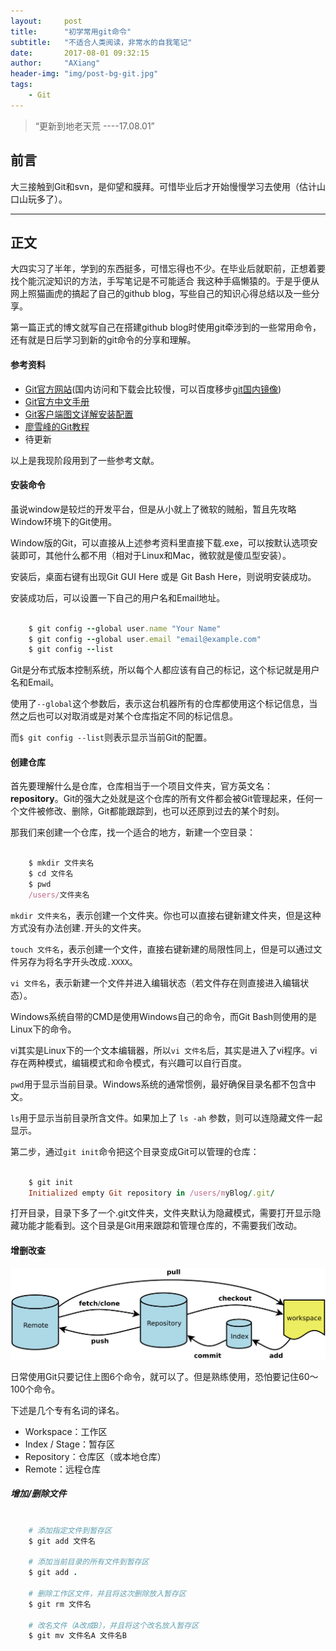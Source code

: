```yaml
---
layout:     post
title:      "初学常用git命令"
subtitle:   "不适合人类阅读，非常水的自我笔记"
date:       2017-08-01 09:32:15
author:     "AXiang"
header-img: "img/post-bg-git.jpg"
tags:
    - Git
---
```

> “更新到地老天荒 ----17.08.01”

## 前言

大三接触到Git和svn，是仰望和膜拜。可惜毕业后才开始慢慢学习去使用（估计山口山玩多了）。

---

## 正文

大四实习了半年，学到的东西挺多，可惜忘得也不少。在毕业后就职前，正想着要找个能沉淀知识的方法，手写笔记是不可能适合
我这种手癌懒猿的。于是乎便从网上照猫画虎的搞起了自己的github blog，写些自己的知识心得总结以及一些分享。

第一篇正式的博文就写自己在搭建github blog时使用git牵涉到的一些常用命令，还有就是日后学习到新的git命令的分享和理解。

#### 参考资料

- [Git官方网站](https://git-scm.com/)(国内访问和下载会比较慢，可以百度移步[git国内镜像](https://www.baidu.com/s?ie=utf-8&f=8&rsv_bp=1&srcqid=1179652933219750673&tn=12092018_17_hao_pg&wd=git%20%E9%95%9C%E5%83%8F&oq=git%2520%25E9%2595%259C%25E5%2583%258F&rsv_pq=fb5339a60000cf1e&rsv_t=2450cyhfIWeQRlgpPVt19ZIpKCC9czsYpDRlsiUeEFD43PoUHRL4tH4FwcWYLW1CpE0FSe%2FFUBEq&rqlang=cn&rsv_enter=0&inputT=29537&sug=git%25E4%25B8%258B%25E8%25BD%25BD&rsv_sug3=163&rsv_sug1=88&rsv_sug7=100&rsv_sug2=0&rsv_sug4=35257&rsv_sug=1))
- [Git官方中文手册](https://git-scm.com/book/zh/v2)
- [Git客户端图文详解安装配置](http://www.ihref.com/read-16377.html)
- [廖雪峰的Git教程](https://www.liaoxuefeng.com/wiki/0013739516305929606dd18361248578c67b8067c8c017b000)
- 待更新

以上是我现阶段用到了一些参考文献。

#### 安装命令

虽说window是较烂的开发平台，但是从小就上了微软的贼船，暂且先攻略Window环境下的Git使用。

Window版的Git，可以直接从上述参考资料里直接下载.exe，可以按默认选项安装即可，其他什么都不用（相对于Linux和Mac，微软就是傻瓜型安装）。

安装后，桌面右键有出现Git GUI Here 或是 Git Bash Here，则说明安装成功。

安装成功后，可以设置一下自己的用户名和Email地址。


```ruby    

    $ git config --global user.name "Your Name"  
    $ git config --global user.email "email@example.com"    
    $ git config --list

```

Git是分布式版本控制系统，所以每个人都应该有自己的标记，这个标记就是用户名和Email。  

使用了`--global`这个参数后，表示这台机器所有的仓库都使用这个标记信息，当然之后也可以对取消或是对某个仓库指定不同的标记信息。

而`$ git config --list`则表示显示当前Git的配置。

#### 创建仓库

首先要理解什么是仓库，仓库相当于一个项目文件夹，官方英文名：**repository**。Git的强大之处就是这个仓库的所有文件都会被Git管理起来，任何一个文件被修改、删除，Git都能跟踪到，也可以还原到过去的某个时刻。

那我们来创建一个仓库，找一个适合的地方，新建一个空目录：

```ruby

    $ mkdir 文件夹名
    $ cd 文件名
    $ pwd    
    /users/文件夹名

```  
`mkdir 文件夹名`，表示创建一个文件夹。你也可以直接右键新建文件夹，但是这种方式没有办法创建`.`开头的文件夹。  

`touch 文件名`，表示创建一个文件，直接右键新建的局限性同上，但是可以通过文件另存为将名字开头改成`.XXXX`。

`vi 文件名`，表示新建一个文件并进入编辑状态（若文件存在则直接进入编辑状态）。

Windows系统自带的CMD是使用Windows自己的命令，而Git Bash则使用的是Linux下的命令。

vi其实是Linux下的一个文本编辑器，所以`vi 文件名`后，其实是进入了vi程序。vi存在两种模式，编辑模式和命令模式，有兴趣可以自行百度。

`pwd`用于显示当前目录。Windows系统的通常惯例，最好确保目录名都不包含中文。

`ls`用于显示当前目录所含文件。如果加上了 `ls -ah` 参数，则可以连隐藏文件一起显示。

第二步，通过`git init`命令把这个目录变成Git可以管理的仓库：

```ruby

    $ git init
    Initialized empty Git repository in /users/myBlog/.git/

```

打开目录，目录下多了一个.git文件夹，文件夹默认为隐藏模式，需要打开显示隐藏功能才能看到。这个目录是Git用来跟踪和管理仓库的，不需要我们改动。

#### 增删改查

![日常使用Git流程](/img/in-post/post-git/git-1708_1.png)

日常使用Git只要记住上图6个命令，就可以了。但是熟练使用，恐怕要记住60～100个命令。

下述是几个专有名词的译名。


- Workspace：工作区
- Index / Stage：暂存区
- Repository：仓库区（或本地仓库）
- Remote：远程仓库 

##### 增加/删除文件

```ruby

    # 添加指定文件到暂存区
    $ git add 文件名 

    # 添加当前目录的所有文件到暂存区
    $ git add .

    # 删除工作区文件，并且将这次删除放入暂存区
    $ git rm 文件名

    # 改名文件（A改成B），并且将这个改名放入暂存区
    $ git mv 文件名A 文件名B

```



    